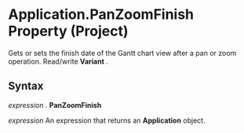 
# Application.PanZoomFinish Property (Project)

Gets or sets the finish date of the Gantt chart view after a pan or zoom operation. Read/write  **Variant** .


## Syntax

 _expression_ . **PanZoomFinish**

 _expression_ An expression that returns an **Application** object.

